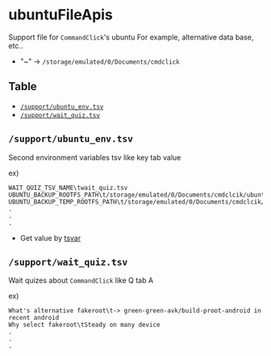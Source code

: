 # ubuntuFileApis

Support file for `CommandClick`'s ubuntu
For example, alternative data base, etc..

- "~" -> `/storage/emulated/0/Documents/cmdclick`


Table
-----------------
* [`/support/ubuntu_env.tsv`](#ubuntu_env_varialbles)
* [`/support/wait_quiz.tsv`](#wait_quiz_tsv)

  

## `/support/ubuntu_env.tsv` <a id="ubuntu_env_varialbles"></a>

Second environment variables tsv like key tab value


ex)

```
WAIT_QUIZ_TSV_NAME\twait_quiz.tsv 
UBUNTU_BACKUP_ROOTFS_PATH\t/storage/emulated/0/Documents/cmdclcik/ubuntu/backup/rootfs.tar.gz,
UBUNTU_BACKUP_TEMP_ROOTFS_PATH\t/storage/emulated/0/Documents/cmdclcik/ubuntu/backup/temp/rootfs.tar.gz,
.
.
.
```

- Get value by [tsvar](https://github.com/puutaro/CommandClick/blob/master/md/developer/custom_shell_commands/tsvar.md)

## `/support/wait_quiz.tsv` <a id="wait_quiz_tsv"></a>

Wait quizes about `CommandClick` like Q tab A

ex)
```
What's alternative fakeroot\t-> green-green-avk/build-proot-android in recent android
Why select fakeroot\tSteady on many device
.
.
.
```

